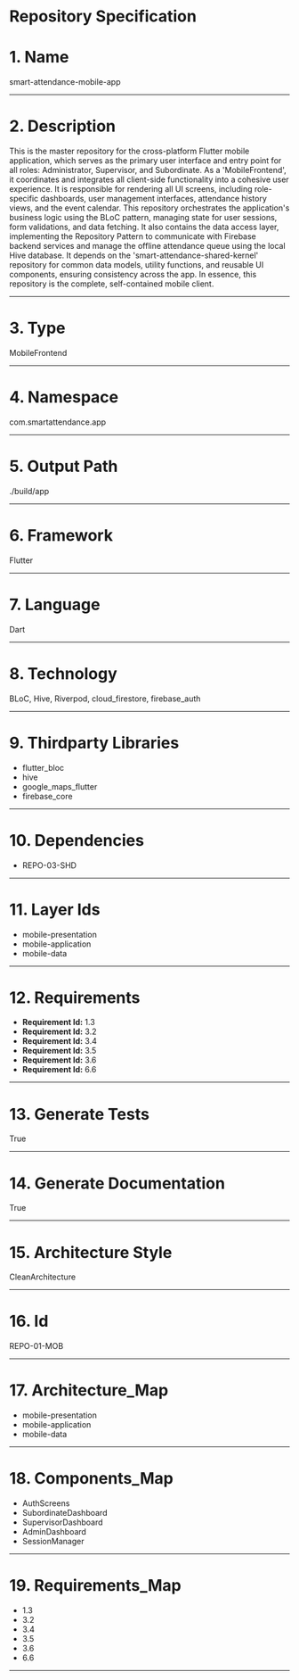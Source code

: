 # Repository Specification

# 1. Name
smart-attendance-mobile-app


---

# 2. Description
This is the master repository for the cross-platform Flutter mobile application, which serves as the primary user interface and entry point for all roles: Administrator, Supervisor, and Subordinate. As a 'MobileFrontend', it coordinates and integrates all client-side functionality into a cohesive user experience. It is responsible for rendering all UI screens, including role-specific dashboards, user management interfaces, attendance history views, and the event calendar. This repository orchestrates the application's business logic using the BLoC pattern, managing state for user sessions, form validations, and data fetching. It also contains the data access layer, implementing the Repository Pattern to communicate with Firebase backend services and manage the offline attendance queue using the local Hive database. It depends on the 'smart-attendance-shared-kernel' repository for common data models, utility functions, and reusable UI components, ensuring consistency across the app. In essence, this repository is the complete, self-contained mobile client.


---

# 3. Type
MobileFrontend


---

# 4. Namespace
com.smartattendance.app


---

# 5. Output Path
./build/app


---

# 6. Framework
Flutter


---

# 7. Language
Dart


---

# 8. Technology
BLoC, Hive, Riverpod, cloud_firestore, firebase_auth


---

# 9. Thirdparty Libraries

- flutter_bloc
- hive
- google_maps_flutter
- firebase_core


---

# 10. Dependencies

- REPO-03-SHD


---

# 11. Layer Ids

- mobile-presentation
- mobile-application
- mobile-data


---

# 12. Requirements

- **Requirement Id:** 1.3  
- **Requirement Id:** 3.2  
- **Requirement Id:** 3.4  
- **Requirement Id:** 3.5  
- **Requirement Id:** 3.6  
- **Requirement Id:** 6.6  


---

# 13. Generate Tests
True


---

# 14. Generate Documentation
True


---

# 15. Architecture Style
CleanArchitecture


---

# 16. Id
REPO-01-MOB


---

# 17. Architecture_Map

- mobile-presentation
- mobile-application
- mobile-data


---

# 18. Components_Map

- AuthScreens
- SubordinateDashboard
- SupervisorDashboard
- AdminDashboard
- SessionManager


---

# 19. Requirements_Map

- 1.3
- 3.2
- 3.4
- 3.5
- 3.6
- 6.6


---

